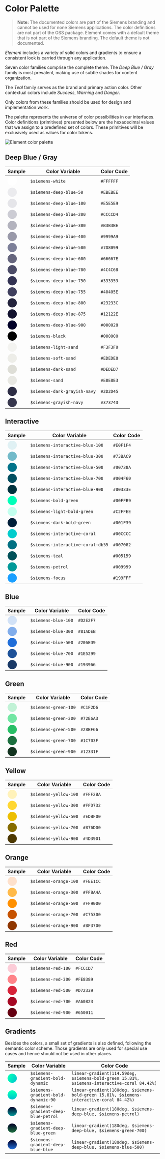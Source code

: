 # Color Palette

<!-- markdownlint-disable MD013 MD038 -->

> **Note:** The documented colors are part of the Siemens branding and
> cannot be used for none Siemens applications. The color definitions
> are not part of the OSS package. Element comes with a default theme
> that is not part of the Siemens branding. The default theme is not
> documented.

*Element* includes a variety of solid colors and gradients to ensure a
consistent look is carried through any application.

Seven color families comprise the complete theme. The *Deep Blue / Gray* family is most
prevalent, making use of subtle shades for content organization.

The *Teal* family serves as the brand and primary action color. Other contextual
colors include *Success*, *Warning* and *Danger*.

Only colors from these families should be used for design and implementation
work.

The palette represents the universe of color possibilities in our interfaces.
Color definitions (primitives) presented below are the hexadecimal values that
we assign to a predefined set of colors. These primitives will be exclusively
used as values for color tokens.

![Element color palette](images/color-palette.png)

## Deep Blue / Gray

| Sample                                                       | Color Variable               | Color Code |
|--------------------------------------------------------------|------------------------------|------------|
| <si-docs-color style="background: #FFFFFF;"></si-docs-color> | `$siemens-white`             | `#FFFFFF`  |
| <si-docs-color style="background: #ebebee;"></si-docs-color> | `$siemens-deep-blue-50`      | `#EBEBEE`  |
| <si-docs-color style="background: #e5e5e9;"></si-docs-color> | `$siemens-deep-blue-100`     | `#E5E5E9`  |
| <si-docs-color style="background: #ccccd4;"></si-docs-color> | `$siemens-deep-blue-200`     | `#CCCCD4`  |
| <si-docs-color style="background: #b3b3be;"></si-docs-color> | `$siemens-deep-blue-300`     | `#B3B3BE`  |
| <si-docs-color style="background: #9999a9;"></si-docs-color> | `$siemens-deep-blue-400`     | `#9999A9`  |
| <si-docs-color style="background: #7d8099;"></si-docs-color> | `$siemens-deep-blue-500`     | `#7D8099`  |
| <si-docs-color style="background: #66667e;"></si-docs-color> | `$siemens-deep-blue-600`     | `#66667E`  |
| <si-docs-color style="background: #4c4c68;"></si-docs-color> | `$siemens-deep-blue-700`     | `#4C4C68`  |
| <si-docs-color style="background: #333353;"></si-docs-color> | `$siemens-deep-blue-750`     | `#333353`  |
| <si-docs-color style="background: #40405e;"></si-docs-color> | `$siemens-deep-blue-755`     | `#40405E`  |
| <si-docs-color style="background: #23233c;"></si-docs-color> | `$siemens-deep-blue-800`     | `#23233C`  |
| <si-docs-color style="background: #12122e;"></si-docs-color> | `$siemens-deep-blue-875`     | `#12122E`  |
| <si-docs-color style="background: #000028;"></si-docs-color> | `$siemens-deep-blue-900`     | `#000028`  |
| <si-docs-color style="background: #000000;"></si-docs-color> | `$siemens-black`             | `#000000`  |
| <si-docs-color style="background: #f3f3f0;"></si-docs-color> | `$siemens-light-sand`        | `#F3F3F0`  |
| <si-docs-color style="background: #edede8;"></si-docs-color> | `$siemens-soft-sand`         | `#EDEDE8`  |
| <si-docs-color style="background: #DEDED7;"></si-docs-color> | `$siemens-dark-sand`         | `#DEDED7`  |
| <si-docs-color style="background: #E8E8E3;"></si-docs-color> | `$siemens-sand`              | `#E8E8E3`  |
| <si-docs-color style="background: #2D2D45;"></si-docs-color> | `$siemens-dark-grayish-navy` | `#2D2D45`  |
| <si-docs-color style="background: #37374D;"></si-docs-color> | `$siemens-grayish-navy`      | `#37374D`  |

## Interactive

| Sample                                                       | Color Variable                    | Color Code |
|--------------------------------------------------------------|-----------------------------------|------------|
| <si-docs-color style="background: #e0f1f4;"></si-docs-color> | `$siemens-interactive-blue-100`   | `#E0F1F4`  |
| <si-docs-color style="background: #73bac9;"></si-docs-color> | `$siemens-interactive-blue-300`   | `#73BAC9`  |
| <si-docs-color style="background: #00738A;"></si-docs-color> | `$siemens-interactive-blue-500`   | `#00738A`  |
| <si-docs-color style="background: #004f60;"></si-docs-color> | `$siemens-interactive-blue-700`   | `#004F60`  |
| <si-docs-color style="background: #00333e;"></si-docs-color> | `$siemens-interactive-blue-900`   | `#00333E`  |
| <si-docs-color style="background: #00ffb9;"></si-docs-color> | `$siemens-bold-green`             | `#00FFB9`  |
| <si-docs-color style="background: #c2ffee;"></si-docs-color> | `$siemens-light-bold-green`       | `#C2FFEE`  |
| <si-docs-color style="background: #001f39;"></si-docs-color> | `$siemens-dark-bold-green`        | `#001F39`  |
| <si-docs-color style="background: #00cccc;"></si-docs-color> | `$siemens-interactive-coral`      | `#00CCCC`  |
| <si-docs-color style="background: #007082;"></si-docs-color> | `$siemens-interactive-coral-db55` | `#007082`  |
| <si-docs-color style="background: #005159;"></si-docs-color> | `$siemens-teal`                   | `#005159`  |
| <si-docs-color style="background: #009999;"></si-docs-color> | `$siemens-petrol`                 | `#009999`  |
| <si-docs-color style="background: #199fff;"></si-docs-color> | `$siemens-focus`                  | `#199FFF`  |

## Blue

| Sample                                                       | Color Variable      | Color Code |
|--------------------------------------------------------------|---------------------|------------|
| <si-docs-color style="background: #D2E2F7;"></si-docs-color> | `$siemens-blue-100` | `#D2E2F7`  |
| <si-docs-color style="background: #81ADEB;"></si-docs-color> | `$siemens-blue-300` | `#81ADEB`  |
| <si-docs-color style="background: #206ED9;"></si-docs-color> | `$siemens-blue-500` | `#206ED9`  |
| <si-docs-color style="background: #1E5299;"></si-docs-color> | `$siemens-blue-700` | `#1E5299`  |
| <si-docs-color style="background: #193966;"></si-docs-color> | `$siemens-blue-900` | `#193966`  |

## Green

| Sample                                                       | Color Variable       | Color Code |
|--------------------------------------------------------------|----------------------|------------|
| <si-docs-color style="background: #C1F2D6;"></si-docs-color> | `$siemens-green-100` | `#C1F2D6`  |
| <si-docs-color style="background: #72E6A3;"></si-docs-color> | `$siemens-green-300` | `#72E6A3`  |
| <si-docs-color style="background: #28BF66;"></si-docs-color> | `$siemens-green-500` | `#28BF66`  |
| <si-docs-color style="background: #1C703F;"></si-docs-color> | `$siemens-green-700` | `#1C703F`  |
| <si-docs-color style="background: #12331F;"></si-docs-color> | `$siemens-green-900` | `#12331F`  |

## Yellow

| Sample                                                       | Color Variable        | Color Code |
|--------------------------------------------------------------|-----------------------|------------|
| <si-docs-color style="background: #fff2ba;"></si-docs-color> | `$siemens-yellow-100` | `#FFF2BA`  |
| <si-docs-color style="background: #ffd732;"></si-docs-color> | `$siemens-yellow-300` | `#FFD732`  |
| <si-docs-color style="background: #edbf00;"></si-docs-color> | `$siemens-yellow-500` | `#EDBF00`  |
| <si-docs-color style="background: #876d00;"></si-docs-color> | `$siemens-yellow-700` | `#876D00`  |
| <si-docs-color style="background: #4d3901;"></si-docs-color> | `$siemens-yellow-900` | `#4D3901`  |

## Orange

| Sample                                                       | Color Variable        | Color Code |
|--------------------------------------------------------------|-----------------------|------------|
| <si-docs-color style="background: #fee1cc;"></si-docs-color> | `$siemens-orange-100` | `#FEE1CC`  |
| <si-docs-color style="background: #ffba4a;"></si-docs-color> | `$siemens-orange-300` | `#FFBA4A`  |
| <si-docs-color style="background: #ff9000;"></si-docs-color> | `$siemens-orange-500` | `#FF9000`  |
| <si-docs-color style="background: #c75300;"></si-docs-color> | `$siemens-orange-700` | `#C75300`  |
| <si-docs-color style="background: #8f3700;"></si-docs-color> | `$siemens-orange-900` | `#8F3700`  |

## Red

| Sample                                                       | Color Variable     | Color Code |
|--------------------------------------------------------------|--------------------|------------|
| <si-docs-color style="background: #fcccd7;"></si-docs-color> | `$siemens-red-100` | `#FCCCD7`  |
| <si-docs-color style="background: #fe8389;"></si-docs-color> | `$siemens-red-300` | `#FE8389`  |
| <si-docs-color style="background: #d72339;"></si-docs-color> | `$siemens-red-500` | `#D72339`  |
| <si-docs-color style="background: #a60823;"></si-docs-color> | `$siemens-red-700` | `#A60823`  |
| <si-docs-color style="background: #650011;"></si-docs-color> | `$siemens-red-900` | `#650011`  |

## Gradients

Besides the colors, a small set of gradients is also defined, following the
semantic color scheme. Those gradients are only used for special use cases and
hence should not be used in other places.

| Sample                                                                                                         | Color Variable                       | Color Code                                                                                  |
|----------------------------------------------------------------------------------------------------------------|--------------------------------------|---------------------------------------------------------------------------------------------|
| <si-docs-color style="background: linear-gradient(114.59deg, #00ffb9 15.81%, #00cccc 84.42%)"></si-docs-color> | `$siemens-gradient-bold-dynamic`     | `linear-gradient(114.59deg, $siemens-bold-green 15.81%, $siemens-interactive-coral 84.42%)` |
| <si-docs-color style="background: linear-gradient(180deg, #00ffb9 15.81%, #00cccc 84.42%)"></si-docs-color>    | `$siemens-gradient-bold-dynamic-90`  | `linear-gradient(180deg, $siemens-bold-green 15.81%, $siemens-interactive-coral 84.42%)`    |
| <si-docs-color style="background: linear-gradient(180deg, #000028, #009999)"></si-docs-color>                  | `$siemens-gradient-deep-blue-petrol` | `linear-gradient(180deg, $siemens-deep-blue, $siemens-petrol)`                              |
| <si-docs-color style="background: linear-gradient(180deg, #000028, #1c703f)"></si-docs-color>                  | `$siemens-gradient-deep-blue-green`  | `linear-gradient(180deg, $siemens-deep-blue, $siemens-green-700)`                           |
| <si-docs-color style="background: linear-gradient(180deg, #000028, #206ed9)"></si-docs-color>                  | `$siemens-gradient-deep-blue-blue`   | `linear-gradient(180deg, $siemens-deep-blue, $siemens-blue-500)`                            |

<style>
si-docs-color {
  display: block;
  height: 30px;
  width: 30px;
  border-radius: 50%;
}
</style>
